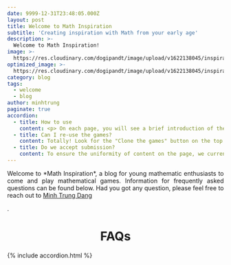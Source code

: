```yaml
---
date: 9999-12-31T23:48:05.000Z
layout: post
title: Welcome to Math Inspiration
subtitle: 'Creating inspiration with Math from your early age'
description: >-
  Welcome to Math Inspiration!
image: >-
  https://res.cloudinary.com/dogipandt/image/upload/v1622138045/inspiration_qkzh0y.jpg
optimized_image: >-
  https://res.cloudinary.com/dogipandt/image/upload/v1622138045/inspiration_qkzh0y.jpg
category: blog
tags:
  - welcome
  - blog
author: minhtrung
paginate: true
accordion: 
  - title: How to use
    content: <p> On each page, you will see a brief introduction of the topic, and neccessary formulas (if there is) at the FAQs on top of the page. Then scroll down, you shall see the Scratch game embedded directly to the site. </p> <p> Not sure how to use the game?</P> <p> Don't worry, inside the game, find the instruction button on the top right corner of the game, you will see the full guide to all features of the game. </p>
  - title: Can I re-use the games?
    content: Totally! Look for the "Clone the games" button on the top right of the page and click on it. It will lead you to my Scratch repository, where you can find the code for all the embedded content on this website. Feel free clone the code down and apply them to illustrate any math problem you want. 
  - title: Do we accept submission?
    content: To ensure the uniformity of content on the page, we currently do not accept submissions. However, you can suggest problems and games by sending email to me either via email or Facebook. 
---
```



 
<head>
<style>
h1 {text-align: center;}
p {text-align: justify;}
</style>
</head>
<body>
<p> Welcome to *Math Inspiration*, a blog for young mathematic enthusiasts to come and play mathematical games. Information for frequently asked questions can be found below. Had you got any question, please feel free to reach out to <a href="https://www.facebook.com/the.matheMagicia" target="_blank" class="creator">Minh Trung Dang</a> </p>.
<h1>FAQs</h1>

</body>


{% include accordion.html %}




